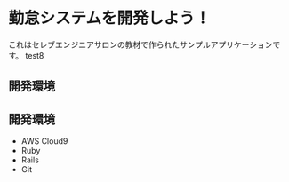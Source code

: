 # 勤怠システムを開発しよう！

これはセレブエンジニアサロンの教材で作られたサンプルアプリケーションです。
test8
## 開発環境


## 開発環境


* AWS Cloud9
* Ruby
* Rails
* Git
